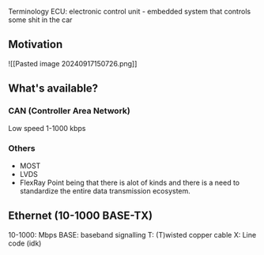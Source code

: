 Terminology
ECU: electronic control unit - embedded system that controls some shit in the car

## Motivation
![[Pasted image 20240917150726.png]]
## What's available?
### CAN (Controller Area Network)
Low speed 1-1000 kbps
### Others
- MOST
- LVDS
- FlexRay
Point being that there is alot of kinds and there is a need to standardize the entire data transmission ecosystem.
## Ethernet (10-1000 BASE-TX)
10-1000: Mbps
BASE: baseband signalling
T: (T)wisted copper cable
X: Line code (idk)
